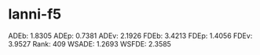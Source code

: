 # lanni-f5

ADEb: 1.8305
ADEp: 0.7381
ADEv: 2.1926
FDEb: 3.4213
FDEp: 1.4056
FDEv: 3.9527
Rank: 409
WSADE: 1.2693
WSFDE: 2.3585